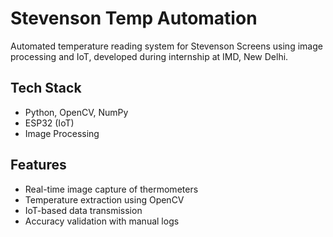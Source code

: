 # Stevenson Temp Automation
Automated temperature reading system for Stevenson Screens using image processing and IoT, developed during internship at IMD, New Delhi.

## Tech Stack
- Python, OpenCV, NumPy
- ESP32 (IoT)
- Image Processing

## Features
- Real-time image capture of thermometers
- Temperature extraction using OpenCV
- IoT-based data transmission
- Accuracy validation with manual logs
